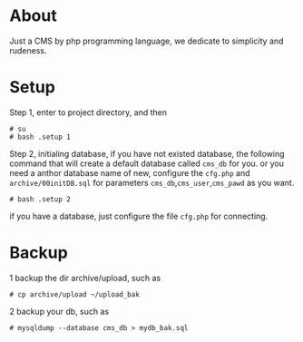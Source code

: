 About
============

Just a CMS by php programming language, we dedicate to simplicity and rudeness.



Setup
============

Step 1, enter to project directory, and then

	# su
	# bash .setup 1

Step 2, initialing database, if you have not existed database, the following command that will create a default database called `cms_db` for you. or you need a anthor database name of new, configure the `cfg.php` and `archive/00initDB.sql` for parameters `cms_db`,`cms_user`,`cms_pawd` as you want.

	# bash .setup 2

if you have a database, just configure the file `cfg.php` for connecting.



Backup
============

1 backup the dir archive/upload, such as

	# cp archive/upload ~/upload_bak

2 backup your db, such as

	# mysqldump --database cms_db > mydb_bak.sql


